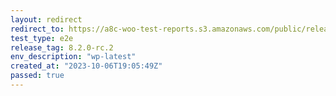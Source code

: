 ```yaml
---
layout: redirect
redirect_to: https://a8c-woo-test-reports.s3.amazonaws.com/public/release/8.2.0-rc.2/wp-latest/e2e/index.html
test_type: e2e
release_tag: 8.2.0-rc.2
env_description: "wp-latest"
created_at: "2023-10-06T19:05:49Z"
passed: true
---
```

